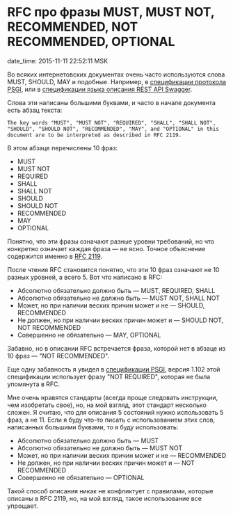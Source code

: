 # RFC про фразы MUST, MUST NOT, RECOMMENDED, NOT RECOMMENDED, OPTIONAL

date_time: 2015-11-11 22:52:11 MSK

Во всяких интернетовских документах очень часто используются слова MUST,
SHOULD, MAY и подобные. Например, в [спецификации протокола
PSGI](https://metacpan.org/pod/PSGI), или в [спецификации языка описания REST
API Swagger](http://swagger.io/specification/).

Слова эти написаны большими буквами, и часто в начале документа есть абзац
текста:

    The key words "MUST", "MUST NOT", "REQUIRED", "SHALL", "SHALL NOT",
    "SHOULD", "SHOULD NOT", "RECOMMENDED", "MAY", and "OPTIONAL" in this
    document are to be interpreted as described in RFC 2119.

В этом абзаце перечислены 10 фраз:

 * MUST
 * MUST NOT
 * REQUIRED
 * SHALL
 * SHALL NOT
 * SHOULD
 * SHOULD NOT
 * RECOMMENDED
 * MAY
 * OPTIONAL

Понятно, что эти фразы означают разные уровни требований, но что конкретно
означает каждая фраза — не ясно. Точное объяснение содержится именно в [RFC
2119](https://www.ietf.org/rfc/rfc2119.txt).

После чтения RFC становится понятно, что эти 10 фраз означают не 10 разных
уровней, а всего 5. Вот что написано в RFC:

 * Абсолютно обязательно должно быть — MUST, REQUIRED, SHALL
 * Абсолютно обязательно не должно быть — MUST NOT, SHALL NOT
 * Может, но при наличии веских причин может и не — SHOULD, RECOMMENDED
 * Не должен, но при наличии веских причин может и — SHOULD NOT, NOT
   RECOMMENDED
 * Совершенно не обязательно — MAY, OPTIONAL

Забавно, но в описании RFC встречается фраза, которой нет в абзаце из 10
фраз — "NOT RECOMMENDED".

Еще одну забавность я увидел в [спецификации
PSGI](https://metacpan.org/pod/PSGI), версия 1.102 этой спецификации
использует фразу "NOT REQUIRED", которая не была упомянута в RFC.

Мне очень нравятся стандарты (всегда проще следовать инструкции, чем
изобретать свое), но, на мой взгляд, этот стандарт несколько сложен. Я считаю,
что для описания 5 состояний нужно использовать 5 фраз, а не 11. Если я буду
что-то писать с использованием этих слов, написанных большими буквами, то
я буду использовать:

 * Абсолютно обязательно должно быть — MUST
 * Абсолютно обязательно не должно быть — MUST NOT
 * Может, но при наличии веских причин может и не — RECOMMENDED
 * Не должен, но при наличии веских причин может и — NOT RECOMMENDED
 * Совершенно не обязательно — OPTIONAL

Такой способ описания никак не конфликтует с правилами, которые описаны в
RFC 2119, но, на мой взгляд, такое использование все упрощает.
